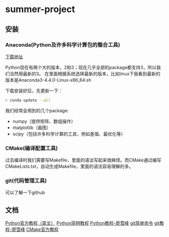 # summer-project


## 安装

### Anaconda(Python及许多科学计算包的整合工具)

[下载地址](https://mirrors.tuna.tsinghua.edu.cn/anaconda/archive/)

Python现在有两个大的版本，2和3；现在几乎全部的package都支持3，所以我们当然用最新的3。
在里面根据系统选择最新的版本，比如linux下我看到最新的版本是Anaconda3-4.4.0-Linux-x86_64.sh 

下载安装好后，先更新一下：

```bash
> conda update --all
```

我们经常会用到的几个package:

- numpy（提供矩阵、数组操作）
- matplotlib（画图）
- scipy（包括许多科学计算的工具，例如差值、最优化等）

### CMake(编译配置工具)

过去编译时我们需要写Makefile，里面的语法写起来很麻烦。而CMake通过编写CMakeLists.txt，自动生成Makefile，里面的语法容易理解的多。

### git(代码管理工具)

可以了解一下github

## 文档

[Python官方教程（英文）](https://docs.python.org/3/tutorial/index.html)
[Python简明教程](docs/A-Byte-of-Python3_zh.pdf)
[Python教程-廖雪峰](https://www.liaoxuefeng.com/wiki/0014316089557264a6b348958f449949df42a6d3a2e542c000)
[git简单命令](http://rogerdudler.github.io/git-guide/)
[git教程-廖雪峰](https://www.liaoxuefeng.com/wiki/0013739516305929606dd18361248578c67b8067c8c017b000)
[CMake官方教程](https://cmake.org/cmake-tutorial/)
